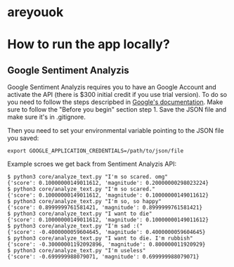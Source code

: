 # areyouok

# How to run the app locally?

## Google Sentiment Analyzis

Google Sentiment Analyzis requires you to have an Google Account and activate
the API (there is $300 initial credit if you use trial version). To do so you need to
follow the steps descripbed in [Google's documentation](https://cloud.google.com/natural-language/docs/quickstart-client-libraries?refresh=1&authuser=1).
Make sure to follow the "Before you begin" section step 1. Save the JSON file and
make sure it's in .gitignore.

Then you need to set your environmental variable pointing to the JSON file you saved:

```
export GOOGLE_APPLICATION_CREDENTIALS=/path/to/json/file
```

Example scroes we get back from Sentiment Analyzis API:

```
$ python3 core/analyze_text.py "I'm so scared. omg"
{'score': 0.10000000149011612, 'magnitude': 0.20000000298023224}
$ python3 core/analyze_text.py "I'm so scared."
{'score': 0.10000000149011612, 'magnitude': 0.10000000149011612}
$ python3 core/analyze_text.py "I'm so, so happy"
{'score': 0.8999999761581421, 'magnitude': 0.8999999761581421}
$ python3 core/analyze_text.py "I want to die"
{'score': 0.10000000149011612, 'magnitude': 0.10000000149011612}
$ python3 core/analyze_text.py "I'm sad :("
{'score': -0.4000000059604645, 'magnitude': 0.4000000059604645}
$ python3 core/analyze_text.py "I want to die. I'm rubbish"
{'score': -0.30000001192092896, 'magnitude': 0.800000011920929}
$ python3 core/analyze_text.py "I'm useless"
{'score': -0.699999988079071, 'magnitude': 0.699999988079071}
```
